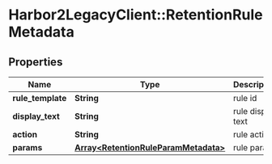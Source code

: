 # Harbor2LegacyClient::RetentionRuleMetadata

## Properties
Name | Type | Description | Notes
------------ | ------------- | ------------- | -------------
**rule_template** | **String** | rule id | [optional] 
**display_text** | **String** | rule display text | [optional] 
**action** | **String** | rule action | [optional] 
**params** | [**Array&lt;RetentionRuleParamMetadata&gt;**](RetentionRuleParamMetadata.md) | rule params | [optional] 


